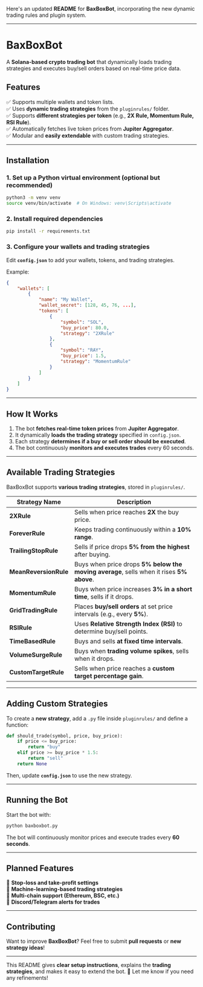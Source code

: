 Here's an updated **README** for **BaxBoxBot**, incorporating the new dynamic trading rules and plugin system.  

---

# **BaxBoxBot**  
A **Solana-based crypto trading bot** that dynamically loads trading strategies and executes buy/sell orders based on real-time price data.  

## **Features**
✅ Supports multiple wallets and token lists.  
✅ Uses **dynamic trading strategies** from the `pluginrules/` folder.  
✅ Supports **different strategies per token** (e.g., **2X Rule, Momentum Rule, RSI Rule**).  
✅ Automatically fetches live token prices from **Jupiter Aggregator**.  
✅ Modular and **easily extendable** with custom trading strategies.  

---

## **Installation**
### **1. Set up a Python virtual environment (optional but recommended)**
```sh
python3 -m venv venv
source venv/bin/activate  # On Windows: venv\Scripts\activate
```

### **2. Install required dependencies**
```sh
pip install -r requirements.txt
```

### **3. Configure your wallets and trading strategies**
Edit **`config.json`** to add your wallets, tokens, and trading strategies.

Example:
```json
{
    "wallets": [
        {
            "name": "My Wallet",
            "wallet_secret": [128, 45, 76, ...],
            "tokens": [
                {
                    "symbol": "SOL",
                    "buy_price": 80.0,
                    "strategy": "2XRule"
                },
                {
                    "symbol": "RAY",
                    "buy_price": 1.5,
                    "strategy": "MomentumRule"
                }
            ]
        }
    ]
}
```

---

## **How It Works**
1. The bot **fetches real-time token prices** from **Jupiter Aggregator**.
2. It dynamically **loads the trading strategy** specified in `config.json`.
3. Each strategy **determines if a buy or sell order should be executed**.
4. The bot continuously **monitors and executes trades** every 60 seconds.

---

## **Available Trading Strategies**
BaxBoxBot supports **various trading strategies**, stored in `pluginrules/`.

| Strategy Name       | Description |
|--------------------|-------------|
| **2XRule** | Sells when price reaches **2X** the buy price. |
| **ForeverRule** | Keeps trading continuously within a **10% range**. |
| **TrailingStopRule** | Sells if price drops **5% from the highest** after buying. |
| **MeanReversionRule** | Buys when price drops **5% below the moving average**, sells when it rises **5% above**. |
| **MomentumRule** | Buys when price increases **3% in a short time**, sells if it drops. |
| **GridTradingRule** | Places **buy/sell orders** at set price intervals (e.g., every **5%**). |
| **RSIRule** | Uses **Relative Strength Index (RSI)** to determine buy/sell points. |
| **TimeBasedRule** | Buys and sells **at fixed time intervals**. |
| **VolumeSurgeRule** | Buys when **trading volume spikes**, sells when it drops. |
| **CustomTargetRule** | Sells when price reaches a **custom target percentage gain**. |

---

## **Adding Custom Strategies**
To create a **new strategy**, add a `.py` file inside `pluginrules/` and define a function:
```python
def should_trade(symbol, price, buy_price):
    if price <= buy_price:
        return "buy"
    elif price >= buy_price * 1.5:
        return "sell"
    return None
```
Then, update **`config.json`** to use the new strategy.

---

## **Running the Bot**
Start the bot with:
```sh
python baxboxbot.py
```

The bot will continuously monitor prices and execute trades every **60 seconds**.

---

## **Planned Features**
🚀 **Stop-loss and take-profit settings**  
🚀 **Machine-learning-based trading strategies**  
🚀 **Multi-chain support (Ethereum, BSC, etc.)**  
🚀 **Discord/Telegram alerts for trades**  

---

## **Contributing**
Want to improve **BaxBoxBot**? Feel free to submit **pull requests** or **new strategy ideas**!

---

This README gives **clear setup instructions**, explains the **trading strategies**, and makes it easy to extend the bot. 🚀 Let me know if you need any refinements!